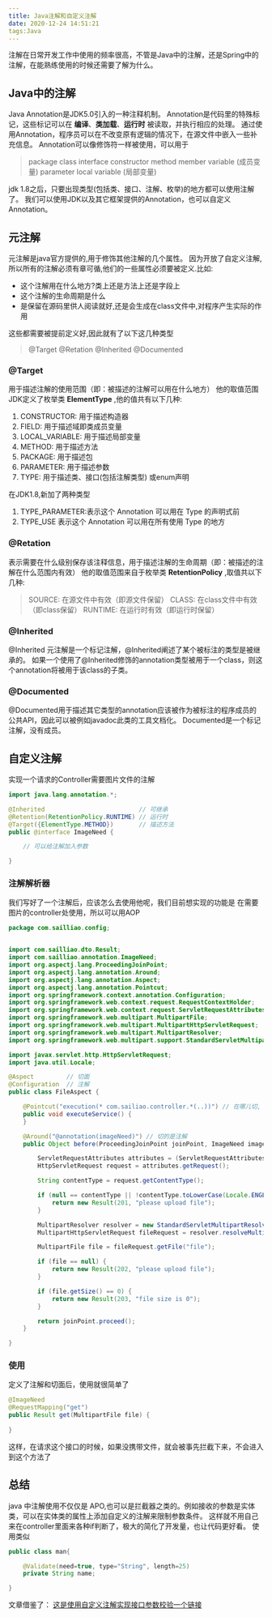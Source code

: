 ```yaml
---
title: Java注解和自定义注解
date: 2020-12-24 14:51:21
tags:Java
---
```


注解在日常开发工作中使用的频率很高，不管是Java中的注解，还是Spring中的注解，在能熟练使用的时候还需要了解为什么。

## Java中的注解
Java Annotation是JDK5.0引入的一种注释机制。
Annotation是代码里的特殊标记，这些标记可以在 **编译**、**类加载**、**运行时** 被读取，并执行相应的处理。
通过使用Annotation，程序员可以在不改变原有逻辑的情况下，在源文件中嵌入一些补充信息。
Annotation可以像修饰符一样被使用，可以用于
> package
> class
> interface
> constructor
> method
> member variable (成员变量)
> parameter
> local variable (局部变量)

jdk 1.8之后，只要出现类型(包括类、接口、注解、枚举)的地方都可以使用注解了。
我们可以使用JDK以及其它框架提供的Annotation，也可以自定义Annotation。

## 元注解
元注解是java官方提供的,用于修饰其他注解的几个属性。
因为开放了自定义注解,所以所有的注解必须有章可循,他们的一些属性必须要被定义.比如:
* 这个注解用在什么地方?类上还是方法上还是字段上
* 这个注解的生命周期是什么
* 是保留在源码里供人阅读就好,还是会生成在class文件中,对程序产生实际的作用

这些都需要被提前定义好,因此就有了以下这几种类型
> @Target
> @Retation
> @Inherited
> @Documented

### @Target
用于描述注解的使用范围（即：被描述的注解可以用在什么地方）
他的取值范围JDK定义了枚举类 **ElementType** ,他的值共有以下几种:

1. CONSTRUCTOR:      用于描述构造器
2. FIELD:            用于描述域即类成员变量
3. LOCAL_VARIABLE:   用于描述局部变量
4. METHOD:           用于描述方法
5. PACKAGE:          用于描述包
6. PARAMETER:        用于描述参数
7. TYPE:             用于描述类、接口(包括注解类型) 或enum声明

在JDK1.8,新加了两种类型

1. TYPE_PARAMETER:表示这个 Annotation 可以用在 Type 的声明式前
2. TYPE_USE 表示这个 Annotation 可以用在所有使用 Type 的地方

### @Retation
表示需要在什么级别保存该注释信息，用于描述注解的生命周期（即：被描述的注解在什么范围内有效）
他的取值范围来自于枚举类 **RetentionPolicy** ,取值共以下几种:

> SOURCE:   在源文件中有效（即源文件保留）
> CLASS:    在class文件中有效（即class保留）
> RUNTIME:  在运行时有效（即运行时保留）

### @Inherited
@Inherited 元注解是一个标记注解，@Inherited阐述了某个被标注的类型是被继承的。
如果一个使用了@Inherited修饰的annotation类型被用于一个class，则这个annotation将被用于该class的子类。

### @Documented
@Documented用于描述其它类型的annotation应该被作为被标注的程序成员的公共API，因此可以被例如javadoc此类的工具文档化。
Documented是一个标记注解，没有成员。

## 自定义注解

实现一个请求的Controller需要图片文件的注解
```java
import java.lang.annotation.*;

@Inherited                          // 可继承
@Retention(RetentionPolicy.RUNTIME) // 运行时
@Target({ElementType.METHOD})       // 描述方法
public @interface ImageNeed {

    // 可以给注解加入参数

}
```

### 注解解析器
我们写好了一个注解后，应该怎么去使用他呢，我们目前想实现的功能是 在需要图片的controller处使用，所以可以用AOP

```java
package com.sailliao.config;


import com.sailliao.dto.Result;
import com.sailliao.annotation.ImageNeed;
import org.aspectj.lang.ProceedingJoinPoint;
import org.aspectj.lang.annotation.Around;
import org.aspectj.lang.annotation.Aspect;
import org.aspectj.lang.annotation.Pointcut;
import org.springframework.context.annotation.Configuration;
import org.springframework.web.context.request.RequestContextHolder;
import org.springframework.web.context.request.ServletRequestAttributes;
import org.springframework.web.multipart.MultipartFile;
import org.springframework.web.multipart.MultipartHttpServletRequest;
import org.springframework.web.multipart.MultipartResolver;
import org.springframework.web.multipart.support.StandardServletMultipartResolver;

import javax.servlet.http.HttpServletRequest;
import java.util.Locale;

@Aspect         // 切面
@Configuration  // 注解
public class FileAspect {

    @Pointcut("execution(* com.sailiao.controller.*(..))") // 在哪儿切, 我们在controller切
    public void executeService() {
    }

    @Around("@annotation(imageNeed)") // 切的是注解
    public Object before(ProceedingJoinPoint joinPoint, ImageNeed imageNeed) throws Throwable {

        ServletRequestAttributes attributes = (ServletRequestAttributes) RequestContextHolder.getRequestAttributes();
        HttpServletRequest request = attributes.getRequest();

        String contentType = request.getContentType();

        if (null == contentType || !contentType.toLowerCase(Locale.ENGLISH).startsWith("multipart/")) {
            return new Result(201, "please upload file");
        }

        MultipartResolver resolver = new StandardServletMultipartResolver();
        MultipartHttpServletRequest fileRequest = resolver.resolveMultipart(request);

        MultipartFile file = fileRequest.getFile("file");

        if (file == null) {
            return new Result(202, "please upload file");
        }

        if (file.getSize() == 0) {
            return new Result(203, "file size is 0");
        }

        return joinPoint.proceed();
    }

}
```

### 使用
定义了注解和切面后，使用就很简单了
```java
@ImageNeed
@RequestMapping("get")
public Result get(MultipartFile file) {
    
}
```
这样，在请求这个接口的时候，如果没携带文件，就会被事先拦截下来，不会进入到这个方法了

## 总结
java 中注解使用不仅仅是 APO,也可以是拦截器之类的。例如接收的参数是实体类，可以在实体类的属性上添加自定义的注解来限制参数条件。
这样就不用自己来在controller里面来各种if判断了，极大的简化了开发量，也让代码更好看。
使用类似
```java
public class man{

    @Validate(need=true, type="String", length=25)
    private String name;

}
```

文章借鉴了：
[这是使用自定义注解实现接口参数校验一个链接](https://juejin.cn/post/6844903889821499400)